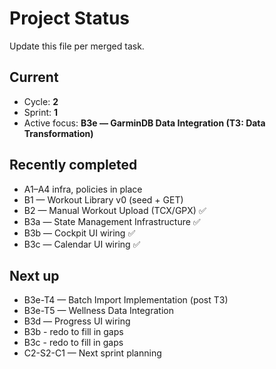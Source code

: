 # Project Status

Update this file per merged task.

## Current
- Cycle: **2**
- Sprint: **1**
- Active focus: **B3e — GarminDB Data Integration (T3: Data Transformation)**

## Recently completed
- A1–A4 infra, policies in place
- B1 — Workout Library v0 (seed + GET)
- B2 — Manual Workout Upload (TCX/GPX) ✅
- B3a — State Management Infrastructure ✅
- B3b — Cockpit UI wiring ✅
- B3c — Calendar UI wiring ✅

## Next up
- B3e-T4 — Batch Import Implementation (post T3)
- B3e-T5 — Wellness Data Integration
- B3d — Progress UI wiring
- B3b - redo to fill in gaps
- B3c - redo to fill in gaps
- C2-S2-C1 — Next sprint planning